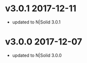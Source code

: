v3.0.1 2017-12-11
================================================================================

* updated to N|Solid 3.0.1

v3.0.0 2017-12-07
================================================================================

* updated to N|Solid 3.0.0
